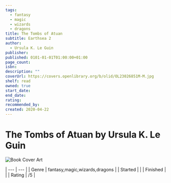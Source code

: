 ```yaml
---
tags:
  - fantasy
  - magic
  - wizards
  - dragons
title: The Tombs of Atuan
subtitle: Earthsea 2
author:
  - Ursula K. Le Guin
publisher: 
published: 0101-01-01T01:00:00+01:00
page_count: 
isbn: 
description: ""
coverUrl: https://covers.openlibrary.org/b/olid/OL23026851M-M.jpg
shelf: read
owned: true
start_date: 
end_date: 
rating: 
recommended_by: 
created: 2020-04-22
---
```


# The Tombs of Atuan by Ursula K. Le Guin

![Book Cover Art](https://covers.openlibrary.org/b/olid/OL23026851M-M.jpg)


| --- | --- |
| Genre | fantasy,magic,wizards,dragons |
| Started |  |
| Finished |  |
| Rating | /5 |

